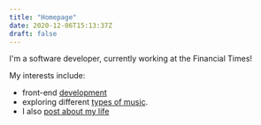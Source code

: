 ```yaml
---
title: "Homepage"
date: 2020-12-06T15:13:37Z
draft: false
---
```


I'm a software developer, currently working at the Financial Times!

My interests include:
- front-end [development](//github.com/ob6160)
- exploring different [types of music](//last.fm/user/olliethinks).
- I also [post about my life](//bsky.app/profile/olliethinks.co.uk)
